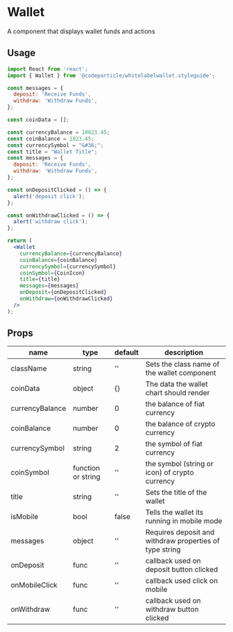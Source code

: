 # Wallet

A component that displays wallet funds and actions

## Usage

```jsx
import React from 'react';
import { Wallet } from '@codeparticle/whitelabelwallet.styleguide';

const messages = {
  deposit: 'Receive Funds',
  withdraw: 'Withdraw Funds',
};

const coinData = [];

const currencyBalance = 10023.45;
const coinBalance = 1023.45;
const currencySymbol = "&#36;";
const title = "Wallet Title";
const messages = {
  deposit: 'Receive Funds',
  withdraw: 'Withdraw Funds',
};

const onDepositClicked = () => {
  alert('deposit click');
};

const onWithdrawClicked = () => {
  alert('withdraw click');
};

return (
  <Wallet
    currencyBalance={currencyBalance}
    coinBalance={coinBalance}
    currencySymbol={currencySymbol}
    coinSymbol={CoinIcon}
    title={title}
    messages={messages}
    onDeposit={onDepositClicked}
    onWithdraw={onWithdrawClicked}
  />
);
```

## Props

| name | type | default | description |
| ---- | ---- | ------- | ----------- |
| className | string | '' | Sets the class name of the wallet component |
| coinData | object | {} | The data the wallet chart should render |
| currencyBalance | number | 0 | the balance of fiat currency |
| coinBalance | number | 0 | the balance of crypto currency |
| currencySymbol | string | 2 | the symbol of fiat currency |
| coinSymbol | function or string | '' | the symbol (string or icon) of crypto currency |
| title | string | '' | Sets the title of the wallet |
| isMobile | bool | false | Tells the wallet its running in mobile mode |
| messages | object | '' | Requires deposit and withdraw properties of type string |
| onDeposit | func | '' | callback used on deposit button clicked |
| onMobileClick | func | '' | callback used click on mobile |
| onWithdraw | func | '' | callback used on withdraw button clicked |
